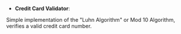 * **Credit Card Validator**: 

Simple implementation of the "Luhn Algorithm" or Mod 10 Algorithm, verifies a valid credit card number.
